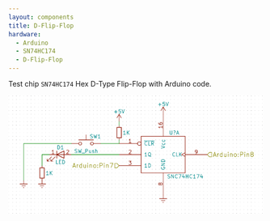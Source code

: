 ```yaml
---
layout: components
title: D-Flip-Flop
hardware:
  - Arduino
  - SN74HC174
  - D-Flip-Flop
---
```


Test chip `SN74HC174` Hex D-Type Flip-Flop with Arduino code.

![](/assets/images/components/d-flipflop-schematic.png)
